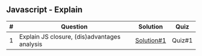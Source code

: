 ## Javascript - Explain
|  #  | Question                                                          | Solution        | Quiz |  
|-----|------------------------------------------------------------------ | --------------- | ---- |
| 1   | Explain JS closure, (dis)advantages analysis | [Solution#1](https://github.com/lego651/GGSD/blob/master/Javascript/1.JS_Closure.md) | Quiz#1 |
